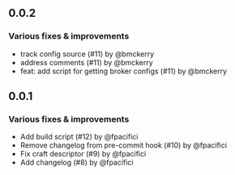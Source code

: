 ## 0.0.2

### Various fixes & improvements

- track config source (#11) by @bmckerry
- address comments (#11) by @bmckerry
- feat: add script for getting broker configs (#11) by @bmckerry

## 0.0.1

### Various fixes & improvements

- Add build script (#12) by @fpacifici
- Remove changelog from pre-commit hook (#10) by @fpacifici
- Fix craft descriptor (#9) by @fpacifici
- Add changelog (#8) by @fpacifici

